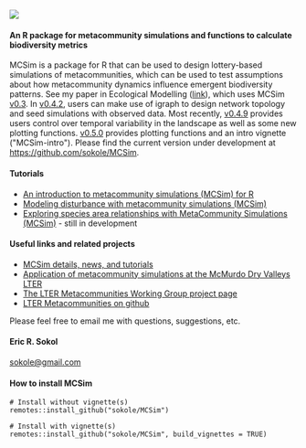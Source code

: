 ![](https://sites.google.com/site/metacommunitysimulation/_/rsrc/1378770379396/home/Metacommunity_dynamics.png?height=200)
=====
#### An R package for metacommunity simulations and functions to calculate biodiversity metrics  
MCSim is a package for R that can be used to design lottery-based simulations of metacommunities, which can be used to test assumptions about how metacommunity dynamics influence emergent biodiversity patterns. See my paper in Ecological Modelling ([link](http://www.sciencedirect.com/science/article/pii/S0304380014004918)), which uses MCSim [v0.3](https://github.com/sokole/MCSim/releases/tag/v0.3). In [v0.4.2](https://github.com/sokole/MCSim/releases/tag/v0.4.2), users can make use of igraph to design network topology and seed simulations with observed data. Most recently, [v0.4.9](https://github.com/sokole/MCSim/tree/v0.4.9) provides users control over temporal variability in the landscape as well as some new plotting functions. [v0.5.0](https://github.com/sokole/MCSim/releases/tag/v0.5.0) provides plotting functions and an intro vignette ("MCSim-intro"). Please find the current version under development at https://github.com/sokole/MCSim.   

#### Tutorials

* [An introduction to metacommunity simulations (MCSim) for R](https://rpubs.com/sokole/MCSim-intro)
* [Modeling disturbance with metacommunity simulations (MCSim)](https://rpubs.com/sokole/MCSim-disturbance)
* [Exploring species area relationships with MetaCommunity Simulations (MCSim)](https://rpubs.com/sokole/MCSim-SARs) - still in development

#### Useful links and related projects

* [MCSim details, news, and tutorials](https://sites.google.com/site/metacommunitysimulation/)
* [Application of metacommunity simulations at the McMurdo Dry Valleys LTER](http://mcm.lternet.edu/content/metacommunity-dynamics-simulations-diatoms-antarctic-ponds)
* [The LTER Metacommunities Working Group project page](https://sites.google.com/site/ltermetacommunities/home)
* [LTER Metacommunities on github](https://github.com/sokole/ltermetacommunities/)

Please feel free to email me with questions, suggestions, etc.  
#### Eric R. Sokol  
sokole@gmail.com

#### How to install MCSim
```
# Install without vignette(s)
remotes::install_github("sokole/MCSim")

# Install with vignette(s)
remotes::install_github("sokole/MCSim", build_vignettes = TRUE)
```

